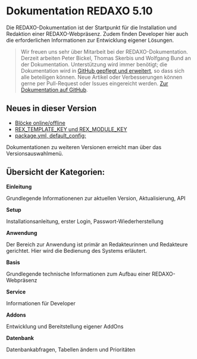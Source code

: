 # Dokumentation REDAXO 5.10

Die REDAXO-Dokumentation ist der Startpunkt für die Installation und Redaktion einer REDAXO-Webpräsenz. Zudem finden Developer hier auch die erforderlichen Informationen zur Entwicklung eigener Lösungen. 

> Wir freuen uns sehr über Mitarbeit bei der REDAXO-Dokumentation. Derzeit arbeiten Peter Bickel, Thomas Skerbis und Wolfgang Bund an der Dokumentation.
Unterstützung wird immer benötigt; die Dokumentation wird in [GitHub gepflegt und erweitert](https://github.com/redaxo/docs), so dass sich alle beteiligen können. Neue Artikel oder Verbesserungen können gerne per Pull-Request oder Issues eingereicht werden. 
[Zur Dokumentation auf GitHub](https://github.com/redaxo/docs).

## Neues in dieser Version 

- [Blöcke online/offline](/{{path}}/{{version}}/redaktion#status)
- [REX_TEMPLATE_KEY und REX_MODULE_KEY](/{{path}}/{{version}}/redaxo-variablen)
- [package.yml, default_config:](/{{path}}/{{version}}/addon-package#defaults)

Dokumentationen zu weiteren Versionen erreicht man über das Versionsauswahlmenü. 

## Übersicht der Kategorien: 

**Einleitung**

Grundlegende Informationenen zur aktuellen Version, Aktualisierung, API 

**Setup**

Installationsanleitung, erster Login, Passwort-Wiederherstellung

**Anwendung**

Der Bereich zur Anwendung ist primär an Redakteurinnen und Redakteure gerichtet. Hier wird die Bedienung des Systems erläutert.  

**Basis**

Grundlegende technische Informationen zum Aufbau einer REDAXO-Webpräsenz

**Service**

Informationen für Developer

**Addons**

Entwicklung und Bereitstellung eigener AddOns

**Datenbank**

Datenbankabfragen, Tabellen ändern und Prioritäten



